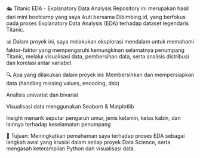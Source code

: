 🛳️ Titanic EDA - Explanatory Data Analysis
Repository ini merupakan hasil dari mini bootcamp yang saya ikuti bersama Dibimbing.id, yang berfokus pada proses Explanatory Data Analysis (EDA) terhadap dataset legendaris Titanic.

📊 Dalam proyek ini, saya melakukan eksplorasi mendalam untuk memahami faktor-faktor yang mempengaruhi kemungkinan selamatnya penumpang Titanic, melalui visualisasi data, pembersihan data, serta analisis distribusi dan korelasi antar variabel.

🔍 Apa yang dilakukan dalam proyek ini:
Membersihkan dan mempersiapkan data (handling missing values, encoding, dsb)

Analisis univariat dan bivariat

Visualisasi data menggunakan Seaborn & Matplotlib

Insight menarik seputar pengaruh umur, jenis kelamin, kelas kabin, dan lainnya terhadap keselamatan penumpang

🎯 Tujuan:
Meningkatkan pemahaman saya terhadap proses EDA sebagai langkah awal yang krusial dalam setiap proyek Data Science, serta mengasah keterampilan Python dan visualisasi data.
